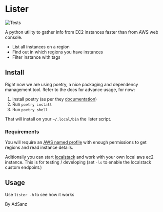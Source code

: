 # Lister
![Tests](https://github.com/adsanz/lister/actions/workflows/github-actions-test.yaml/badge.svg)


A python utility to gather info from EC2 instances faster than from AWS web console.
- List all instances on a region
- Find out in which regions you have instances
- Filter instance with tags

## Install

Right now we are using poetry, a nice packaging and dependency management tool. Refer to the docs for advance usage, for now:

1. Install poetry (as per they [documentation](https://python-poetry.org/docs/#installation))
2. Run `poetry install`
3. Run `poetry shell` 

That will install on your `~/.local/bin` the lister script.

### Requirements

You will require an [AWS named profile](https://docs.aws.amazon.com/cli/latest/userguide/cli-configure-profiles.html) with enough permissions to get regions and read instance details. 

Aditionally you can start [localstack](https://github.com/localstack/localstack) and work with your own local aws ec2 instance. This is for testing / developing (set `-ls` to enable the localstack custom endpoint.)

## Usage

Use `lister -h` to see how it works

By AdSanz